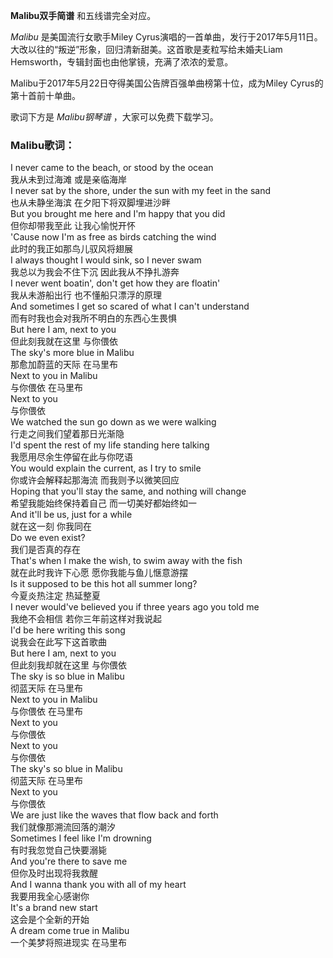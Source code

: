 

**Malibu双手简谱** 和五线谱完全对应。

_Malibu_ 是美国流行女歌手Miley
Cyrus演唱的一首单曲，发行于2017年5月11日。大改以往的“叛逆”形象，回归清新甜美。这首歌是麦粒写给未婚夫Liam
Hemsworth，专辑封面也由他掌镜，充满了浓浓的爱意。

Malibu于2017年5月22日夺得美国公告牌百强单曲榜第十位，成为Miley Cyrus的第十首前十单曲。

歌词下方是 _Malibu钢琴谱_ ，大家可以免费下载学习。

### Malibu歌词：

I never came to the beach, or stood by the ocean  
我从未到过海滩 或是亲临海岸  
I never sat by the shore, under the sun with my feet in the sand  
也从未静坐海滨 在夕阳下将双脚埋进沙畔  
But you brought me here and I'm happy that you did  
但你却带我至此 让我心愉悦开怀  
'Cause now I'm as free as birds catching the wind  
此时的我正如那鸟儿驭风将翅展  
I always thought I would sink, so I never swam  
我总以为我会不住下沉 因此我从不挣扎游奔  
I never went boatin', don't get how they are floatin'  
我从未游船出行 也不懂船只漂浮的原理  
And sometimes I get so scared of what I can't understand  
而有时我也会对我所不明白的东西心生畏惧  
But here I am, next to you  
但此刻我就在这里 与你偎依  
The sky's more blue in Malibu  
那愈加蔚蓝的天际 在马里布  
Next to you in Malibu  
与你偎依 在马里布  
Next to you  
与你偎依  
We watched the sun go down as we were walking  
行走之间我们望着那日光渐隐  
I'd spent the rest of my life standing here talking  
我愿用尽余生停留在此与你呓语  
You would explain the current, as I try to smile  
你或许会解释起那海流 而我则予以微笑回应  
Hoping that you'll stay the same, and nothing will change  
希望我能始终保持着自己 而一切美好都始终如一  
And it'll be us, just for a while  
就在这一刻 你我同在  
Do we even exist?  
我们是否真的存在  
That's when I make the wish, to swim away with the fish  
就在此时我许下心愿 愿你我能与鱼儿惬意游摆  
Is it supposed to be this hot all summer long?  
今夏炎热注定 热延整夏  
I never would've believed you if three years ago you told me  
我绝不会相信 若你三年前这样对我说起  
I'd be here writing this song  
说我会在此写下这首歌曲  
But here I am, next to you  
但此刻我却就在这里 与你偎依  
The sky is so blue in Malibu  
彻蓝天际 在马里布  
Next to you in Malibu  
与你偎依 在马里布  
Next to you  
与你偎依  
Next to you  
与你偎依  
The sky's so blue in Malibu  
彻蓝天际 在马里布  
Next to you  
与你偎依  
We are just like the waves that flow back and forth  
我们就像那溯流回落的潮汐  
Sometimes I feel like I'm drowning  
有时我忽觉自己快要溺毙  
And you're there to save me  
但你及时出现将我救醒  
And I wanna thank you with all of my heart  
我要用我全心感谢你  
It's a brand new start  
这会是个全新的开始  
A dream come true in Malibu  
一个美梦将照进现实 在马里布

